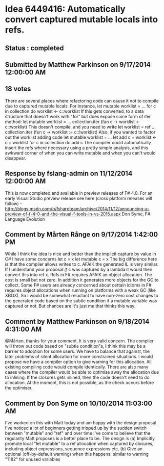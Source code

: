 # Idea 6449416: Automatically convert captured mutable locals into refs. #

## Status : completed

## Submitted by Matthew Parkinson on 9/17/2014 12:00:00 AM

## 18 votes

There are several places where refactoring code can cause it not to compile due to captured mutable locals. For instance,
let mutable worklist = ...
for c in collection do worklist <- c::worklist
If this gets converted, to a data structure that doesn't work with "for" but does expose some form of iter method:
let mutable worklist = ...
collection.iter (fun c -> worklist <- c::worklist)
This doesn't compile, and you need to write
let worklist = ref ...
collection.iter (fun c -> worklist := c::!worklist)
Also, if you wanted to factor out the worklist adding code
let mutable worklist = ...
let add c = worklist <- c :: worklist
for c in collection do add c
The compiler could automatically insert the refs where necessary using a pretty simple analysis, and this awkward corner of when you can write mutable and when you can't would disappear.

## Response by fslang-admin on 11/12/2014 12:00:00 AM

This is now completed and available in preview releases of F# 4.0.
For an early Visual Studio preview release see here (cross platform releases will follow) – http://blogs.msdn.com/b/fsharpteam/archive/2014/11/12/announcing-a-preview-of-f-4-0-and-the-visual-f-tools-in-vs-2015.aspx
Don Syme, F# Language Evolution


## Comment by Mårten Rånge on 9/17/2014 1:42:00 PM

While I think the idea is nice and better than the implicit capture by value in C# I have some concerns
let c = x
let mutable c = x
The big difference here is that the compiler allows writes to c. AFAIK the generated IL is very similar.
If I understand your proposal *if* c was captured by a lambda it would then convert this into ref x.
Refs in F# requires AFAIK an object allocation. The cost is small but not zero. In addition it generates more objects for the GC to collect.
Some F# users are already concerned about certain idioms in F# requires object allocations when running on platforms with a weak GC (like XBOX).
So I would be somewhat reluctant to have non-zero cost changes to the generated code based on the subtle condition if a mutable variable was captured or not.
But chances are it's just me that thinks this way.

## Comment by Matthew Parkinson on 9/18/2014 4:31:00 AM

@Mårten, thanks for your comment. It is very valid concern.
The compiler will throw out code based on "subtle condition"s, I think this may be a barrier to adoption for some users. We have to balance that against, the later problems of silent allocation for more constrained situations.
I would propose we have a compiler option to give warning for this allocation. All existing compiling code would compile identically.
There are also many cases where the compiler would be able to optimise away the allocation due to inlining. If the closures gets inlined, then the code doesn't need to do allocation. At the moment, this is not possible, as the check occurs before the optimiser.

## Comment by Don Syme on 10/10/2014 11:03:00 AM

I've worked on this with Matt today and am happy with the design proposal. I've noticed a lot of beginners getting tripped up by the sudden switch between "mutable" and "ref" and over time I've come to believe that the regularity Matt proposes is a better place to be.
The design is
(a) Implicitly promote local "let mutable" to a ref allocation when captured by closures, including object expressions, sequence expressions etc.
(b) Give an optional (off-by-default warning) when this happens, similar to warning "1182" for unused variables
